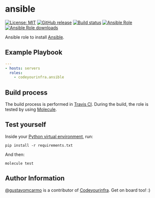 # ansible

[![License: MIT](https://img.shields.io/badge/License-MIT-yellow.svg)](https://opensource.org/licenses/MIT) [![GitHub release](https://img.shields.io/github/release/codeyourinfra/ansible.svg)](https://github.com/codeyourinfra/ansible/releases/latest) [![Build status](https://travis-ci.org/codeyourinfra/ansible.svg?branch=master)](https://travis-ci.org/codeyourinfra/ansible) [![Ansible Role](https://img.shields.io/ansible/role/30166.svg)](https://galaxy.ansible.com/codeyourinfra/ansible) [![Ansible Role downloads](https://img.shields.io/ansible/role/d/30166.svg)](https://galaxy.ansible.com/codeyourinfra/ansible)

Ansible role to install [Ansible](https://www.ansible.com).

## Example Playbook

```yml
---
- hosts: servers
  roles:
    - codeyourinfra.ansible
```

## Build process

The build process is performed in [Travis CI](https://travis-ci.org/codeyourinfra/ansible). During the build, the role is tested by using [Molecule](https://molecule.readthedocs.io).

## Test yourself

Inside your [Python virtual environment](https://docs.python.org/3/tutorial/venv.html), run:

`pip install -r requirements.txt`

And then:

`molecule test`

## Author Information

[@gustavomcarmo](https://github.com/gustavomcarmo) is a contributor of [Codeyourinfra](https://github.com/codeyourinfra). Get on board too! :)
